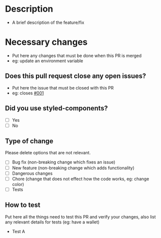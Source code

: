 <!-- Delete any of those topics if they don't fit -->

# Description

- A brief description of the feature/fix

# Necessary changes

- Put here any changes that must be done when this PR is merged
- eg: update an environment variable

## Does this pull request close any open issues?

- Put here the issue that must be closed with this PR
- eg: closes [#001]()

## Did you use styled-components?

- [ ] Yes
- [ ] No

## Type of change

Please delete options that are not relevant.

- [ ] Bug fix (non-breaking change which fixes an issue)
- [ ] New feature (non-breaking change which adds functionality)
- [ ] Dangerous changes
- [ ] Chore (change that does not effect how the code works, eg: change color)
- [ ] Tests

## How to test

Put here all the things need to test this PR and verify your changes, also list any relevant details for tests (eg: have a wallet)

- Test A
